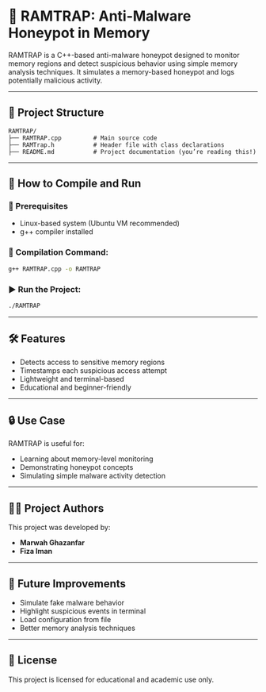 # 🧠 RAMTRAP: Anti-Malware Honeypot in Memory

RAMTRAP is a C++-based anti-malware honeypot designed to monitor memory regions and detect suspicious behavior using simple memory analysis techniques. It simulates a memory-based honeypot and logs potentially malicious activity.

---

## 📁 Project Structure

```
RAMTRAP/
├── RAMTRAP.cpp         # Main source code
├── RAMTrap.h           # Header file with class declarations
├── README.md           # Project documentation (you’re reading this!)
```

---

## 🚀 How to Compile and Run

### 🧪 Prerequisites
- Linux-based system (Ubuntu VM recommended)
- g++ compiler installed

### 🔧 Compilation Command:

```bash
g++ RAMTRAP.cpp -o RAMTRAP
```

### ▶️ Run the Project:

```bash
./RAMTRAP
```

---

## 🛠️ Features

- Detects access to sensitive memory regions
- Timestamps each suspicious access attempt
- Lightweight and terminal-based
- Educational and beginner-friendly

---

## 🔒 Use Case

RAMTRAP is useful for:
- Learning about memory-level monitoring
- Demonstrating honeypot concepts
- Simulating simple malware activity detection

---

## 👨‍💻 Project Authors

This project was developed by:

- **Marwah Ghazanfar** 
- **Fiza Iman**

---

## 🌱 Future Improvements
 
- Simulate fake malware behavior 
- Highlight suspicious events in terminal 
- Load configuration from file 
- Better memory analysis techniques

---

## 📜 License

This project is licensed for educational and academic use only.


